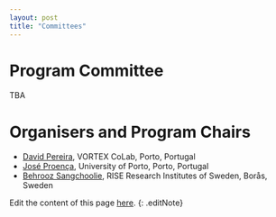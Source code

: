 ```yaml
---
layout: post
title: "Committees"
---
```


# Program Committee

TBA

<!-- 
 - [Thomas Bauer](), Fraunhofer IESE, Germany
 - [José Bacelar Almeida](http://www.di.uminho.pt/~jba), University of Minho, Portugal
 - [Raul Barbosa](https://eden.dei.uc.pt/~rbarbosa/), University of Coimbra, Portugal
 - [Stelios Basagiannis](), Collins Aerospace, Ireland
 - [Marcello Cinque](http://wpage.unina.it/macinque/), University of Naples Federico II (UNINA), Italy
 - [Jose Luis de la Vara](https://sites.google.com/site/jldelavara/), University of Castilla-La Mancha, Spain
 - [André De Matos Pedro](), VORTEX-CoLab, Portugal
 - [Marie Farrell](), University of Manchester, United Kingdom
 - [Barbara Gallina](), Mälardalen University, Sweden
 - [Guillaume Hiet](https://guillaume.hiet.fr), INRIA, France
 - [Paolo Lollini](http://rcl.dsi.unifi.it/aboutus/paolo.php), University of  Firenze, Italy
 - [Jan Tobias Mühlberg](https://muehlber.github.io/),  Université Libre de Bruxelles, Belgium
 - [Rosemary Monahan](https://www.maynoothuniversity.ie/people/rosemary-monahan), Maynooth University, Ireland
 - [Nasser Nowdehi](), Volvo AB, Sweden
 - [Peter Ölveczky](http://folk.uio.no/peterol), University of Oslo, Norway
 - [Karthik Pattabiraman](https://ece.ubc.ca/karthik-pattabiraman/), University of British Columbia (UBC), Canada
 - [Antonio Pecchia](https://ultraviolet.ding.unisannio.it/apecchia/), University of Sannio, Italy
 - [Peter Popov](http://www.csr.city.ac.uk/staff/popov/), City University, United Kingdom
 - [Juan Carlos Ruiz](https://www.upv.es/ficha-personal/JUARUIGA), Technical University of Valencia, Spain
 - [Horst Schirmeier](https://ess.cs.tu-dortmund.de/Staff/hsc/), TU Dresden, Germany
 - [Christoph Schmittner](http://www.ait.ac.at/), Austrian Institute of Technology, Austria
 - [Aleš Smrčka](https://www.fit.vut.cz/person/smrcka/.en), Brno University of Technology, Czech Republic
 - [Volker Stolz](https://ict.hvl.no/people/volker-stolz/), Høgskulen på Vestlandet, Norway
 - [Carolyn Talcott](), SRI  International, USA
 - [Stefano Tonetta](https://fm.fbk.eu/author/stefano-tonetta.html), FBK-ICT, Italy
 - [Ahmet Yazici](), Eskisehir Osmangazi University, Turkey
 - [Saman Zonouz](https://www.cc.gatech.edu/people/saman-zonouz), Georgia Institute of Technology, USA
-->
 

<!--
 - [Joseba Andoni Agirre](), Universidad Mondragon, Spain
 - [Stylianos Basagiannis](), Collins Aerospace, Ireland
 - [Peter Folkesson](), RISE Research Institutes of Sweden, Sweden
 - [André Lourenço](https://www.linkedin.com/in/arlourenco/), CardioID, Portugal
 - [Maurizio Mongelli](https://publications.cnr.it/authors/maurizio.mongelli), CNR-IEIIT, Italy
 - [Tomas Olovsson](https://research.chalmers.se/en/person/tomasol), Chalmers University of Technology, Sweden
 - [Peter Ölveczky](http://folk.uio.no/peterol), University of Oslo, Norway
 - [Martin Törngren](https://www.kth.se/profile/martint/), KTH Royal Institute of Technology, Sweden
 --> 


 <!-- - [Name](...), Affiliation, Country -->

# Organisers and Program Chairs

 - [David Pereira](https://cister-labs.pt/people/david_pereira/), VORTEX CoLab, Porto, Portugal
 - [José Proença](https://jose.proenca.org/), University of Porto, Porto, Portugal
 - [Behrooz Sangchoolie](https://www.ri.se/en/person/behrooz-sangchoolie), RISE Research Institutes of Sweden, Borås, Sweden


Edit the content of this page [here](https://github.com/verdi-workshop/2025/blob/main/committees/index.md).
{: .editNote}
